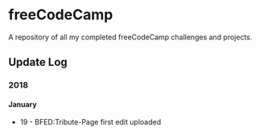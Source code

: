# freeCodeCamp
A repository of all my completed freeCodeCamp challenges and projects.

<h2>Update Log</h2>
<h3>2018</h3>
<h4>January</h4>
<ul>
  <li>19 - BFED:Tribute-Page first edit uploaded</li>
</ul>
